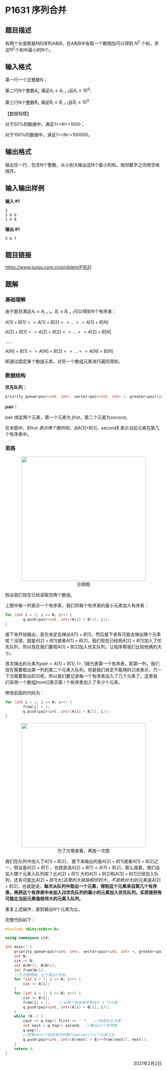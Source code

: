 # P1631 序列合并

## 题目描述

有两个长度都是N的序列A和B，在A和B中各取一个数相加可以得到 $N^2$ 个和，求这$N^2$个和中最小的N个。

## 输入格式

第一行一个正整数N；

第二行N个整数$A_i$, 满足$A_i\le A_{i+1}$且$A_i≤10^9$;

第三行N个整数$B_i$, 满足$B_i\le B_{i+1}$且$B_i\le 10^9$.

【数据规模】

对于50%的数据中，满足1<=N<=1000；

对于100%的数据中，满足1<=N<=100000。

## 输出格式

输出仅一行，包含N个整数，从小到大输出这N个最小的和，相邻数字之间用空格隔开。

## 输入输出样例

**输入 #1**

```
3
2 6 6
1 4 8
```

**输出 #1**

```
3 6 7
```

## 题目链接

https://www.luogu.com.cn/problem/P1631

## 题解

### 基础理解

由于题目满足$A_i\le A_{i+1}，B_i\le B_{i+1}$可以得到N个有序表：

$A[1]+B[1] <= A[1]+B[2] <= … <= A[1]+B[N]$

$A[2]+B[1] <= A[2]+B[2] <= … <= A[2]+B[N]$

$……$

$A[N]+B[1] <= A[N]+B[2] <= … <= A[N]+B[N]$

即通过固定某个数组元素，对另一个数组元素进行遍历得到。

### 数据结构

**优先队列：**

```c++
priority_queue<pair<int, int>, vector<pair<int, int> >, greater<pair<int, int> > > q;
```

**pair：**

pair 绑定两个元素，第一个元素为 $first$，第二个元素为$second$。

在本题中，$first $表示两个数的和，如$A[1]+B[1]$，$second$ 表示当前元素在第几个有序表中。

### 思路

<div align=center>
<img width="400" src="../imgs/洛谷/P1631 序列合并.png"/>
</div>
<div align=center>示例图</div>

假设我们现在已经读取完两个数组。

上图中每一列表示一个有序表，我们将每个有序表的最小元素加入有序表：

```c++
for (int i = 1; i <= N; i++) {
        q.push(pair<int, int>(A[i] + B[1], i));
}
```

接下来开始输出，首先肯定会弹出$A[1]+B[1]$，然后接下来有可能会弹出哪个元素呢？没错，就是$A[2]+B[1]$或者$A[1]+B[2]$，我们现在已经把$A[2]+B[1]$加入了优先队列，所以现在我们要把$A[1]+B[2]$加入优先队列，让程序帮我们比较他俩的大小。

首次弹出的元素为$pair<A[1]+B[1],   1>$,  $1$就代表第一个有序表，即第一列，我们现在需要取出第一列的第二个元素入队列，但是我们肯定不能用$B[2]$来表示，万一下次需要取出$B[3]$呢，所以我们要记录每一个有序表加入了几个元素了。这里我们采用一个数组$from[i]$表示第 $i$ 个有序表加入了多少个元素。

修改前面的代码为：

```c++
for (int i = 1; i <= N; i++) {
        from[i] = 1;
        q.push(pair<int, int>(A[i] + B[1], i));
}
```

<div align=center>
<img width="400" src="../imgs/洛谷/P1631 序列合并.png"/>
</div>
<div align=center>为了方便查看，再放一次图</div>

我们在队列中加入了$A[1]+B[2]$， 接下来输出的是$A[2]+B[1]$或者$A[1]+B[2]$之一，假设是$A[2]+B[1]$ ，也就是说$A[2]+B[1] < A[1]+B[2]$，那么接着，我们会加入哪个元素入队列呢？比$A[2]+B[1]$ 大的$A[1]+B[2]$和$A[3]+B[1]$已经加入队列，还有可能比$A[2]+B[1]$大$(这里的大是指相邻的大，不是绝对大)$的元素是$A[2]+B[2]$，也就是说，**每次从队列中取出一个元素，得到这个元素来自第几个有序表，再把这个有序表中未加入过优先队列的最小的元素加入优先队列。实质是把有可能比当前元素值相邻大的元素入队列**。

重复上述操作，直到输出$N$个元素为止。

完整代码如下：

```c++
#include <bits/stdc++.h>

using namespace std;

int main() {
    priority_queue<pair<int, int>, vector<pair<int, int> >, greater<pair<int, int> > > q;
    int N;
    cin >> N;
    int A[N+1], B[N+1];
    int from[N+1];
    //为方便理解，让下表从1开始
    for (int i = 1; i <= N; i++) {
        cin >> A[i];
    }
    for (int i = 1; i <= N; i++) {
        cin >> B[i];
        from[i] = 1;	//从每个有序表中各加入 1 个元素
        q.push(pair<int, int>(A[i] + B[1], i));
    }
    while (N--) {
        cout << q.top().first << " ";	//取得队头元素
        int next = q.top().second;	//第next个有序表
        q.pop();	
        //把第next个有序表中的第from[next]+1个元素入队
        q.push(pair<int, int>(A[next] + B[++from[next]], next));
    }
    return 0;
}

```
<div align=right>
    2021年2月2日
</div>





